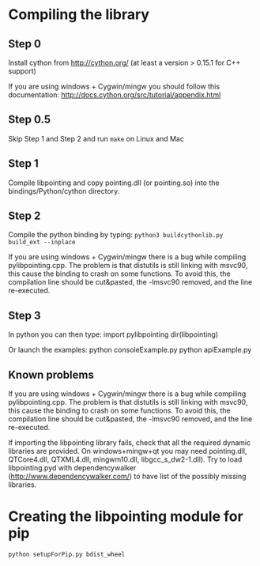 # Compiling the library

## Step 0
Install cython from http://cython.org/ (at least a version > 0.15.1 for C++ support)

If you are using windows + Cygwin/mingw you should follow this documentation:
http://docs.cython.org/src/tutorial/appendix.html

## Step 0.5
Skip Step 1 and Step 2 and run `make` on Linux and Mac

## Step 1
Compile libpointing and copy 
pointing.dll (or pointing.so) into the bindings/Python/cython directory.

## Step 2
Compile the python binding by typing:
```python3 buildcythonlib.py build_ext --inplace```

If you are using windows + Cygwin/mingw there is a bug while compiling pylibpointing.cpp.
The problem is that distutils is still linking with msvc90, this cause the binding to crash 
on some functions. To avoid this, the compilation line should be cut&pasted, the -lmsvc90 
removed, and the line re-executed. 

## Step 3
In python you can then type: 
import pylibpointing
dir(libpointing)

Or launch the examples: 
python consoleExample.py
python apiExample.py

## Known problems
If you are using windows + Cygwin/mingw there is a bug while compiling pylibpointing.cpp.
The problem is that distutils is still linking with msvc90, this cause the binding to crash 
on some functions. To avoid this, the compilation line should be cut&pasted, the -lmsvc90 
removed, and the line re-executed. 

If importing the libpointing library fails, check that all the required dynamic libraries are provided.
On windows+mingw+qt you may need pointing.dll, QTCore4.dll, QTXML4.dll, mingwm10.dll, libgcc_s_dw2-1.dll).
Try to load libpointing.pyd with dependencywalker (http://www.dependencywalker.com/) 
to have list of the possibly missing libraries. 

# Creating the libpointing module for pip

`python setupForPip.py bdist_wheel`